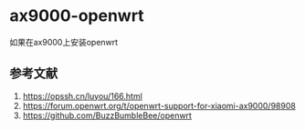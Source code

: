 # ax9000-openwrt
如果在ax9000上安装openwrt

## 参考文献
1. https://opssh.cn/luyou/166.html
2. https://forum.openwrt.org/t/openwrt-support-for-xiaomi-ax9000/98908
3. https://github.com/BuzzBumbleBee/openwrt
